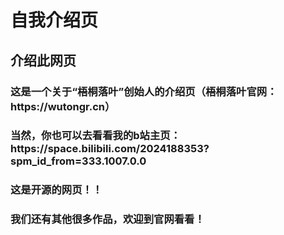 <h1>自我介绍页</h1>
<h2>介绍此网页</h2>
<h3>这是一个关于“梧桐落叶”创始人的介绍页（梧桐落叶官网：https://wutongr.cn）</h3>
<h3>当然，你也可以去看看我的b站主页：https://space.bilibili.com/2024188353?spm_id_from=333.1007.0.0</h3>
<h3>这是开源的网页！！</h3>
<h3>我们还有其他很多作品，欢迎到官网看看！<h3>

